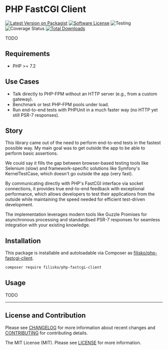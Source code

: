 # PHP FastCGI Client

[![Latest Version on Packagist][ico-version]][link-packagist]
[![Software License][ico-license]](LICENSE)
![Testing][ico-tests]
![Coverage Status][ico-coverage]
[![Total Downloads][ico-downloads]][link-packagist]

TODO

## Requirements

* PHP >= 7.2

## Use Cases

- Talk directly to PHP-FPM without an HTTP server (e.g., from a custom gateway).
- Benchmark or test PHP-FPM pools under load.
- Run end-to-end tests with PHPUnit in a much faster way (no HTTP yet still PSR-7 responses).

## Story

This library came out of the need to perform end-to-end tests in the fastest possible way. My main goal was to get outside the app to be able to perform basic assertions.

We could say it fills the gap between browser-based testing tools like Selenium (slow) and framework-specific solutions like Symfony's KernelTestCase, which doesn't go outside the app (very fast).

By communicating directly with PHP's FastCGI interface via socket connections, it provides true end-to-end feedback with exceptional performance, which allows developers to test their applications from the outside while maintaining the speed needed for efficient test-driven development.

The implementation leverages modern tools like Guzzle Promises for asynchronous processing and standardised PSR-7 responses for seamless integration with your existing knowledge.

## Installation

This package is installable and autoloadable via Composer as [filisko/php-fastcgi-client](https://packagist.org/packages/filisko/php-fastcgi-client).

```sh
composer require filisko/php-fastcgi-client
```

## Usage

TODO

---

## License and Contribution

Please see [CHANGELOG](CHANGELOG.md) for more information about recent changes and [CONTRIBUTING](CONTRIBUTING.md) for contributing details.

The MIT License (MIT). Please see [LICENSE](LICENSE) for more information.

[ico-version]: https://img.shields.io/packagist/v/filisko/php-fastcgi-client.svg?style=flat
[ico-license]: https://img.shields.io/badge/license-MIT-informational.svg?style=flat
[ico-tests]: https://github.com/filisko/php-fastcgi-client/workflows/testing/badge.svg
[ico-coverage]: https://coveralls.io/repos/github/filisko/php-fastcgi-client/badge.svg?branch=main
[ico-downloads]: https://img.shields.io/packagist/dt/filisko/php-fastcgi-client.svg?style=flat

[link-packagist]: https://packagist.org/packages/filisko/php-fastcgi-client

